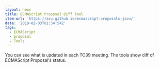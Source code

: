 ```yaml
---
layout: news
title: ECMAScript Proposal Diff Tool
item-url: 'https://azu.github.io/ecmascript-proposals-json/'
date: '2019-02-03T01:34:54Z'
tags:
  - ECMAScript
  - proposal
  - Tools
---
```

You can see what is updated in each TC39 meeting.
The tools show diff of ECMAScript Proposal's status.
